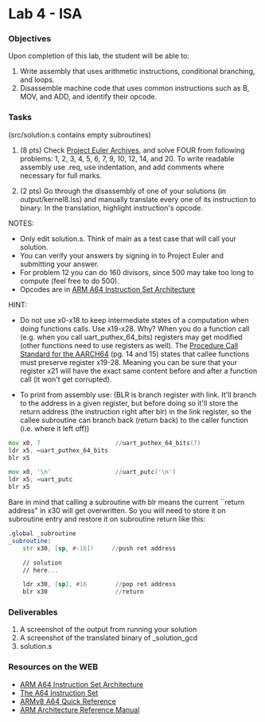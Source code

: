 # Lab 4 - ISA

### Objectives
Upon completion of this lab, the student will be able to:

1. Write assembly that uses arithmetic instructions, conditional branching, and loops.
2. Disassemble machine code that uses common instructions such as B, MOV, and ADD, and identify their opcode.

### Tasks
(src/solution.s contains empty subroutines)
1. (8 pts) Check [Project Euler Archives](https://www.projecteuler.net/archives), and solve FOUR from following problems: 1, 2, 3, 4, 5, 6, 7, 9, 10, 12, 14, and 20. To write readable assembly use .req, use indentation, and add comments where necessary for full marks.

2. (2 pts) Go through the disassembly of one of your solutions (in output/kernel8.lss) and manually translate every one of its instruction to binary. In the translation, highlight instruction's opcode.

NOTES:
- Only edit solution.s. Think of main as a test case that will call your solution.
- You can verify your answers by signing in to Project Euler and submitting your answer.
- For problem 12 you can do 160 divisors, since 500 may take too long to compute (feel free to do 500).
- Opcodes are in [ARM A64 Instruction Set Architecture](https://static.docs.arm.com/ddi0596/a/DDI_0596_ARM_a64_instruction_set_architecture.pdf)

HINT:
- Do not use x0-x18 to keep intermediate states of a computation when doing functions calls. Use x19-x28. Why? When you do a function call (e.g. when you call uart_puthex_64_bits) registers may get modified (other functions need to use registers as well). The [Procedure Call Standard for the AARCH64](http://infocenter.arm.com/help/topic/com.arm.doc.ihi0055b/IHI0055B_aapcs64.pdf) (pg. 14 and 15) states that callee functions must preserve register x19-28. Meaning you can be sure that your register x21 will have the exact same content before and after a function call (it won't get corrupted).

- To print from assembly use:
(BLR is branch register with link. It'll branch to the address in a given register, but before doing so it'll store the return address (the instruction right after blr) in the link register, so the callee subroutine can branch back (return back) to the caller function (i.e. where it left off))
```asm
mov x0, 7                     //uart_puthex_64_bits(7)
ldr x5, =uart_puthex_64_bits
blr x5                

mov x0, '\n'                  //uart_putc('\n')
ldr x5, =uart_putc
blr x5
```
Bare in mind that calling a subroutine with blr means the current ``return address" in x30 will get overwritten. So you will need to store it on subroutine entry and restore it on subroutine return like this:

```asm
.global _subroutine
_subroutine:
    str	x30, [sp, #-16]!     //push ret address

    // solution
    // here...

    ldr	x30, [sp], #16        //pop ret address
    blr x30                   //return
```

### Deliverables
1. A screenshot of the output from running your solution
2. A screenshot of the translated binary of \_solution_gcd
2. solution.s


### Resources on the WEB
- [ARM A64 Instruction Set Architecture](https://static.docs.arm.com/ddi0596/a/DDI_0596_ARM_a64_instruction_set_architecture.pdf)
- [The A64 Instruction Set](https://static.docs.arm.com/100898/0100/the_a64_Instruction_set_100898_0100.pdf)
- [ARMv8 A64 Quick Reference](https://courses.cs.washington.edu/courses/cse469/18wi/Materials/arm64.pdf)
- [ARM Architecture Reference Manual](https://static.docs.arm.com/ddi0487/ea/DDI0487E_a_armv8_arm.pdf?_ga=2.204759571.2043138464.1566012116-96909423.1563002005)
